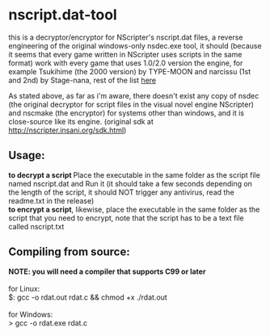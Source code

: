 # nscript.dat-tool
this is a decryptor/encryptor for NScripter's nscript.dat files, a reverse engineering of the original windows-only nsdec.exe tool, it should (because it seems that every game written in NScripter uses scripts in the same format) work with every game that uses 1.0/2.0 version the engine, for example Tsukihime (the 2000 version) by TYPE-MOON and narcissu (1st and 2nd) by Stage-nana, rest of the list <a href="https://en.m.wikipedia.org/wiki/Category:NScripter_games">here</a><br>

As stated above, as far as i'm aware, there doesn't exist any copy of nsdec (the original decryptor for script files in the visual novel engine NScripter) and nscmake (the encryptor) for systems other than windows, and it is close-source like its engine. (original sdk at http://nscripter.insani.org/sdk.html)<br>

<h2>Usage:</h2>
  <b>to decrypt a script </b>
    Place the executable in the same folder as the script file named nscript.dat and
    Run it (it should take a few seconds depending on the length of the script, it should NOT trigger any antivirus, read the readme.txt in the release)<br>
  <b>to encrypt a script</b>, likewise, place the executable in the same folder as the script that you need to encrypt, note that the script has to be a text file called nscript.txt<br>
  
 
<h2>Compiling from source:</h2>
  <b>NOTE: you will need a compiler that supports C99 or later</b><br><br>
  for Linux:<br>
  $: gcc -o rdat.out rdat.c && chmod +x ./rdat.out <br><br>
  for Windows:<br>
  > gcc -o rdat.exe rdat.c <br>
 
